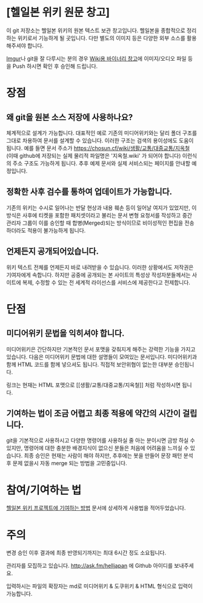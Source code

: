 [헬일본 위키 원문 창고]
===================

이 git 저장소는 헬일본 위키의 원본 텍스트 보관 창고입니다. 헬일본을 종합적으로 정리하는 위키로서 기능하게 될 곳입니다. 다만 별도의 이미지 등은 다양한 외부 소스를 활용해주셔야 합니다.

[Imgur](https://imgur.com)나 git을 잘 다루시는 분의 경우 [Wiki용 바이너리 창고](https://github.com/helljapan/helljapan-bins)에 이미지/오디오 파일 등을 Push 하시면 확인 후 승인해 드립니다.


# 장점


## 왜 git을 원본 소스 저장에 사용하나요?

체계적으로 설계가 가능합니다. 대표적인 예로 기존의 미디어위키와는 달리 폴더 구조를 그대로 차용하여 문서를 설계할 수 있습니다. 이러한 구조는 검색의 용이성에도 도움이 됩니다. 예를 들면 문서 주소가 https://chosun.cf/wiki/생활/교통/대중교통/지옥철 (이때 github에 저장되는 실제 물리적 파일명은 '지옥철.wiki' 가 되어야 합니다) 이런식의 주소 구조도 가능하게 됩니다. 추후 예제 문서와 실제 서비스되는 페이지를 안내할 예정입니다.


## 정확한 사후 검수를 통하여 업데이트가 가능합니다.

기존의 위키는 수시로 일어나는 반달 현상과 내용 훼손 등이 일어날 여지가 있었지만, 이 방식은 사후에 티켓을 포함한 패치셋이라고 불리는 문서 변형 요청서를 작성하고 중간 관리자 그룹이 이를 승인할 때 합병(Merged)되는 방식이므로 비이성적인 편집을 전송하더라도 적용이 불가능하게 됩니다.


## 언제든지 공개되어있습니다.

위키 텍스트 전체를 언제든지 바로 내려받을 수 있습니다. 이러한 상황에서도 저작권은 기여자에게 속합니다. 하지만 공중에 공개되는 본 사이트의 특성상 작성자분들께서는 사이트에 복제, 수정할 수 있는 전 세계적 라이선스를 서비스에 제공한다고 전제합니다.


# 단점

## 미디어위키 문법을 익히셔야 합니다.

미디어위키은 간단하지만 기본적인 문서 포맷을 갖춰지게 해주는 강력한 기능을 가지고 있습니다. 다음은 미디어위키 문법에 대한 설명들이 모여있는 문서입니다. 미디어위키과 함께 HTML 코드를 함께 넣으셔도 됩니다. 직접적 보안위협이 없는한 대부분 승인됩니다.

링크는 현재는 HTML 포맷으로 [[생활/교통/대중교통/지옥철]] 처럼 작성하시면 됩니다.


## 기여하는 법이 조금 어렵고 최종 적용에 약간의 시간이 걸립니다.

git을 기본적으로 사용하시고 다양한 명령어를 사용하실 줄 아는 분이시면 금방 하실 수 있지만, 명령어에 대한 충분한 배경지식이 없으신 분들은 처음에 어려움을 느끼실 수 있습니다. 최종 승인은 현재는 사람이 해야 하지만, 추후에는 봇을 만들어 문장 패턴 분석 후 문제 없을시 자동 merge 되는 방법을 고민중입니다.


# 참여/기여하는 법

[헬일본 위키 프로젝트에 기여하는 방법](https://github.com/hellchosun/hellchosun-wiki/blob/master/CONTRIBUTING.markdown) 문서에 상세하게 사용법을 적어두었습니다.


# 주의

변경 승인 이후 결과에 최종 반영되기까지는 최대 6시간 정도 소요됩니다.

관리자를 모집하고 있습니다. http://ask.fm/helljapan 에 Github 아이디를 보내주세요.

입력하시는 파일의 확장자는 md로 미디어위키 & 도쿠위키 & HTML 형식으로 입력이 가능합니다.

